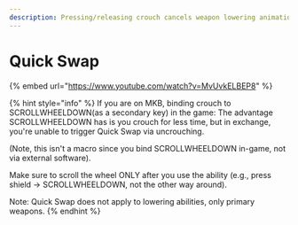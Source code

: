 ```yaml
---
description: Pressing/releasing crouch cancels weapon lowering animation.
---
```


# Quick Swap

{% embed url="https://www.youtube.com/watch?v=MvUvkELBEP8" %}

{% hint style="info" %}
If you are on MKB, binding crouch to SCROLLWHEELDOWN(as a secondary key) in the game: The advantage SCROLLWHEELDOWN has is you crouch for less time, but in exchange, you're unable to trigger Quick Swap via uncrouching.

(Note, this isn't a macro since you bind SCROLLWHEELDOWN in-game, not via external software).&#x20;

Make sure to scroll the wheel ONLY after you use the ability (e.g., press shield → SCROLLWHEELDOWN, not the other way around).

Note: Quick Swap does not apply to lowering abilities, only primary weapons.
{% endhint %}
